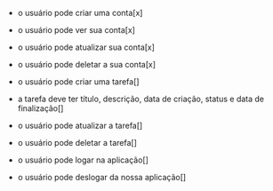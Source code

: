 - o usuário pode criar uma conta[x]
- o usuário pode ver sua conta[x]
- o usuário pode atualizar sua conta[x]
- o usuário pode deletar a sua conta[x]

- o usuário pode criar uma tarefa[]
- a tarefa deve ter título, descrição, data de criação, status e data de finalização[]
- o usuário pode atualizar a tarefa[]
- o usuário pode deletar a tarefa[]

- o usuário pode logar na aplicação[]
- o usuário pode deslogar da nossa aplicação[]
